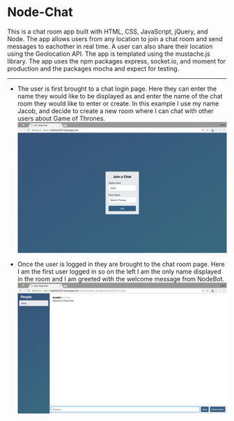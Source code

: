 # Node-Chat
This is a chat room app built with HTML, CSS, JavaScript, jQuery, and Node. The app allows users from any location to join a chat room and send messages to eachother in real time. A user can also share their location using the Geolocation API. The app is templated using the mustache.js library. The app uses the npm packages express, socket.io, and moment for production and the packages mocha and expect for testing.

---
 - The user is first brought to a chat login page. Here they can enter the name they would like to be displayed as and enter the name of the chat room they would like to enter or create. In this example I use my name Jacob, and decide to create a new room where I can chat with other users about Game of Thrones.
 ![LOGIN](/read_me/1-login.png)
 
 - Once the user is logged in they are brought to the chat room page. Here I am the first user logged in so on the left I am the only name displayed in the room and I am greeted with the welcome message from NodeBot.
  ![WELCOME](/read_me/2-welcome.png)

